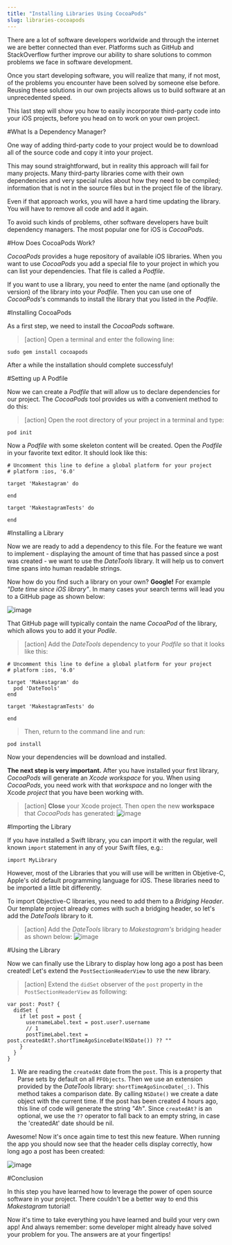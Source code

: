 ```yaml
---
title: "Installing Libraries Using CocoaPods"
slug: libraries-cocoapods
---
```


There are a lot of software developers worldwide and through the internet we are better connected than ever. Platforms such as GitHub and StackOverflow further improve our ability to share solutions to common problems we face in software development.

Once you start developing software, you will realize that many, if not most, of the problems you encounter have been solved by someone else before. Reusing these solutions in our own projects allows us to build software at an unprecedented speed.

This last step will show you how to easily incorporate third-party code into your iOS projects, before you head on to work on your own project.

#What Is a Dependency Manager?

One way of adding third-party code to your project would be to download all of the source code and copy it into your project.

This may sound straightforward, but in reality this approach will fail for many projects. Many third-party libraries come with their own dependencies and very special rules about how they need to be compiled; information that is not in the source files but in the project file of the library.

Even if that approach works, you will have a hard time updating the library. You will have to remove all code and add it again.

To avoid such kinds of problems, other software developers have built dependency managers. The most popular one for iOS is _CocoaPods_.

#How Does CocoaPods Work?

_CocoaPods_ provides a huge repository of available iOS libraries. When you want to use _CocoaPods_ you add a special file to your project in which you can list your dependencies. That file is called a _Podfile_.

If you want to use a library, you need to enter the name (and optionally the version) of the library into your _Podfile_. Then you can use one of _CocoaPods_'s commands to install the library that you listed in the _Podfile_.

#Installing CocoaPods

As a first step, we need to install the _CocoaPods_ software.

> [action]
> Open a terminal and enter the following line:
>
    sudo gem install cocoapods

After a while the installation should complete successfuly!

#Setting up A Podfile

Now we can create a _Podfile_ that will allow us to declare dependencies for our project. The _CocoaPods_ tool provides us with a convenient method to do this:

> [action]
> Open the root directory of your project in a terminal and type:
>
    pod init

Now a _Podfile_ with some skeleton content will be created. Open the _Podfile_ in your favorite text editor. It should look like this:

    # Uncomment this line to define a global platform for your project
    # platform :ios, '6.0'

    target 'Makestagram' do

    end

    target 'MakestagramTests' do

    end

#Installing a Library

Now we are ready to add a dependency to this file. For the feature we want to implement - displaying the amount of time that has passed since a post was created - we want to use the _DateTools_ library.
It will help us to convert time spans into human readable strings.

Now how do you find such a library on your own? **Google!** For example _"Date time since iOS library"_. In many cases your search terms will lead you to a GitHub page as shown below:

![image](finding_library.png)

That GitHub page will typically contain the name _CocoaPod_ of the library, which allows you to add it your _Podile_.

> [action]
> Add the _DateTools_ dependency to your _Podfile_ so that it looks like this:
>
    # Uncomment this line to define a global platform for your project
    # platform :ios, '6.0'
>
    target 'Makestagram' do
      pod 'DateTools'
    end
>
    target 'MakestagramTests' do
>
    end
>
> Then, return to the command line and run:
>
    pod install

Now your dependencies will be download and installed.

**The next step is very important.** After you have installed your first library, _CocoaPods_ will generate an _Xcode workspace_ for you. When using _CocoaPods_, you need work with that _workspace_ and no longer with the Xcode _project_ that you have been working with.

> [action]
> **Close** your Xcode project. Then open the new **workspace** that _CocoaPods_ has generated:
> ![image](workspace.png)

#Importing the Library

If you have installed a Swift library, you can import it with the regular, well known `import` statement in any of your Swift files, e.g.:

    import MyLibrary

However, most of the Libraries that you will use will be written in Objetive-C, Apple's old default programming language for iOS. These libraries need to be imported a little bit differently.

To import Objective-C libraries, you need to add them to a _Bridging Header_. Our template project already comes with such a bridging header, so let's add the _DateTools_ library to it.

> [action]
> Add the _DateTools_ library to _Makestagram's_ bridging header as shown below:
![image](add_lib.png)

#Using the Library

Now we can finally use the Library to display how long ago a post has been created!
Let's extend the `PostSectionHeaderView` to use the new library.

> [action]
> Extend the `didSet` observer of the `post` property in the `PostSectionHeaderView` as following:
>
    var post: Post? {
      didSet {
        if let post = post {
          usernameLabel.text = post.user?.username
          // 1
          postTimeLabel.text = post.createdAt?.shortTimeAgoSinceDate(NSDate()) ?? ""
        }
      }
    }

1. We are reading the `createdAt` date from the `post`. This is a property that Parse sets by default on all `PFObjects`. Then we use an extension provided by the _DateTools_ library: `shortTimeAgoSinceDate(_:)`. This method takes a comparison date. By calling `NSDate()` we create a date object with the current time. If the post has been created 4 hours ago, this line of code will generate the string _"4h"_. Since `createdAt?` is an optional, we use the `??` operator to fall back to an empty string, in case the 'createdAt' date should be nil.

Awesome! Now it's once again time to test this new feature. When running the app you should now see that the header cells display correctly, how long ago a post has been created:

![image](working.png)

#Conclusion

In this step you have learned how to leverage the power of open source software in your project. There couldn't be a better way to end this _Makestagram_ tutorial!

Now it's time to take everything you have learned and build your very own app! And always remember: some developer might already have solved your problem for you. The answers are at your fingertips!
